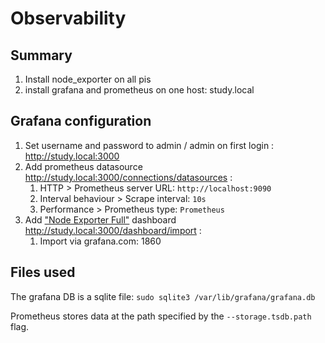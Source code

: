 # Observability

## Summary
1. Install node_exporter on all pis
1. install grafana and prometheus on one host: study.local

## Grafana configuration
1. Set username and password to admin / admin on first login : http://study.local:3000
1. Add prometheus datasource http://study.local:3000/connections/datasources :
    1. HTTP > Prometheus server URL: `http://localhost:9090`
    1. Interval behaviour > Scrape interval: `10s`
    1. Performance > Prometheus type: `Prometheus`
1. Add ["Node Exporter Full"](https://grafana.com/grafana/dashboards/1860-node-exporter-full/) dashboard http://study.local:3000/dashboard/import :
    1. Import via grafana.com: 1860

## Files used
The grafana DB is a sqlite file: `sudo sqlite3 /var/lib/grafana/grafana.db`

Prometheus stores data at the path specified by the `--storage.tsdb.path` flag.
